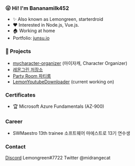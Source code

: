 ### 😜 Hi! I'm Bananamilk452
+ ✨ Also known as Lemongreen, starterdroid
+ ❤ Interested in Node.js, Vue.js.
+ :house: Working at home
+ Portfolio: [junsu.io](https://junsu.io)
    
### 🎉 Projects
+ [mycharacter-organizer](https://github.com/Bananamilk452/mycharacter-organizer) (마이자캐, Character Organizer)
+ [레몬그린 저장소](https://storage.junsu.io)
+ [Party Room 파티룸](https://partyroom.junsu.io)
+ [LemonYoutubeDownloader](https://github.com/Bananamilk452/LemonYoutubeDownloader) (current working on)
     
### Certificates
+ 🏆 Microsoft Azure Fundamentals (AZ-900)

### Career
+ SWMaestro 13th trainee 소프트웨어 마에스트로 13기 연수생
    
### Contact  
[Discord](https://discord.com/users/272616743275331584) Lemongreen#7722
Twitter @midrangecat
